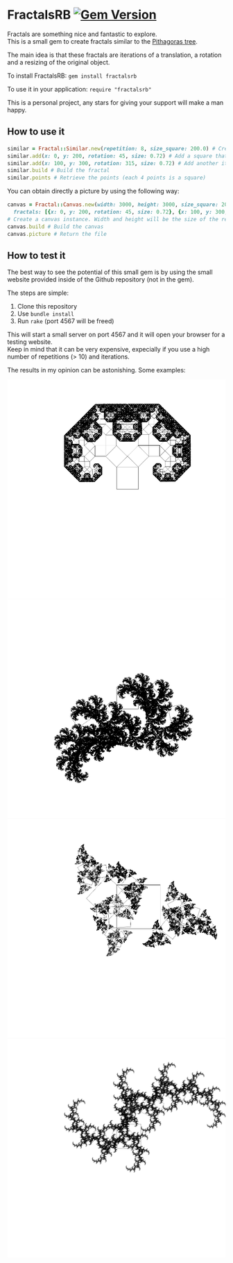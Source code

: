 FractalsRB [![Gem Version](https://badge.fury.io/rb/fractalsrb.svg)](https://badge.fury.io/rb/fractalsrb)
=======================================================================

Fractals are something nice and fantastic to explore.  
This is a small gem to create fractals similar to the [Pithagoras tree](https://en.wikipedia.org/wiki/Pythagoras_tree_(fractal)).

The main idea is that these fractals are iterations of a translation, a rotation and a resizing of the original object.

To install FractalsRB: `gem install fractalsrb`

To use it in your application: `require "fractalsrb"`

This is a personal project, any stars for giving your support will make a man happy.

## How to use it

``` ruby
similar = Fractal::Similar.new(repetition: 8, size_square: 200.0) # Create an instance with 7 repetition and starting size_square of 100px
similar.add(x: 0, y: 200, rotation: 45, size: 0.72) # Add a square that reproduce itself by translating by 40px on the x-axis, by 50px on the y-axis, rotate of 45° and each iteration will be half bigger than the previous one
similar.add(x: 100, y: 300, rotation: 315, size: 0.72) # Add another iteration
similar.build # Build the fractal
similar.points # Retrieve the points (each 4 points is a square)
```

You can obtain directly a picture by using the following way:

``` ruby
canvas = Fractal::Canvas.new(width: 3000, height: 3000, size_square: 200.0, repetition: 7,
  fractals: [{x: 0, y: 200, rotation: 45, size: 0.72}, {x: 100, y: 300, rotation: 315, size: 0.72}])
# Create a canvas instance. Width and height will be the size of the resulted png in pixels
canvas.build # Build the canvas
canvas.picture # Return the file
```

## How to test it

The best way to see the potential of this small gem is by using the small website provided inside of the Github repository (not in the gem).

The steps are simple:

1. Clone this repository
2. Use ```bundle install```
3. Run ```rake``` (port 4567 will be freed)

This will start a small server on port 4567 and it will open your browser for a testing website.  
Keep in mind that it can be very expensive, expecially if you use a high number of repetitions (> 10) and iterations.

The results in my opinion can be astonishing. Some examples:

![4](picture/4.png)
![3](picture/3.png)
![2](picture/2.png)
![1](picture/1.png)

